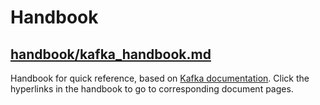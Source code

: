 # Handbook

## [handbook/kafka_handbook.md](https://github.com/alvinloong/kafka/blob/master/handbook/kafka_handbook.md)

Handbook for quick reference, based on [Kafka documentation](https://kafka.apache.org/documentation/). Click the hyperlinks in the handbook to go to corresponding document pages.